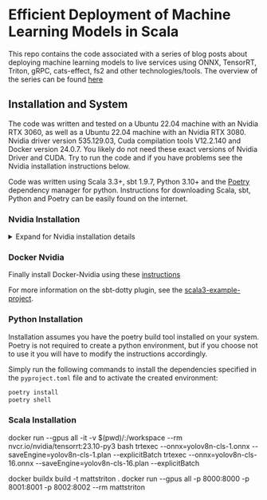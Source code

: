 # Efficient Deployment of Machine Learning Models in Scala
This repo contains the code associated with a series of blog posts about deploying machine learning models to live services using ONNX, TensorRT, Triton, gRPC, cats-effect, fs2 and other technologies/tools. The overview of the series can be found [here](https://mattlangsenkamp.github.io/posts/scala-machine-learning-deployment-entry-0/)

## Installation and System
The code was written and tested on a Ubuntu 22.04 machine with an Nvidia RTX 3060, as well as a Ubuntu 22.04 machine with an Nvidia RTX 3080. Nvidia driver version 535.129.03, Cuda compilation tools V12.2.140 and Docker version 24.0.7. You likely do not need these exact versions of Nvidia Driver and CUDA. Try to run the code and if you have problems see the Nvidia installation instructions below.

Code was written using Scala 3.3+, sbt 1.9.7, Python 3.10+ and the [Poetry](https://python-poetry.org/) dependency manager for python. Instructions for downloading Scala, sbt, Python and Poetry can be easily found on the internet.

### Nvidia Installation
<details closed>
<summary>Expand for Nvidia installation details</summary>
In my experiance installing Nvidia tools can be tedious and error prone. Make sure to read all the documentation present in each link so you know what you are doing.

Download cuda 12.2 using this [link](https://developer.nvidia.com/cuda-12-2-2-download-archive).
Select the options in the following order `Linux > x86_64 > Ubuntu > 22.04 > deb (network)` or make modifications to meet your system requirements. For me the generated instructions look like what is below:
```bash
$ wget https://developer.download.nvidia.com/compute/cuda/repos/ubuntu2204/x86_64/cuda-keyring_1.1-1_all.deb
$ sudo dpkg -i cuda-keyring_1.1-1_all.deb
$ sudo apt-get update
$ sudo apt-get -y install cuda
```
To install cuDNN you will need an Nvidia sign in. It is still free they just make you sign in.
Go to this [link](https://developer.nvidia.com/rdp/cudnn-download) to download the current version of cuDNN. If you need an older version visit this [link](https://developer.nvidia.com/rdp/cudnn-archive). Select `Local Installer for Ubuntu22.04 x86_64 (Deb)`. After that follow the instructions linked [here](https://docs.nvidia.com/deeplearning/cudnn/install-guide/index.html#installlinux-deb)

After rebooting your system run the command `nvcc -V` and you should get an outputing specifying your version. If `nvcc -V` doesnt work you might need to add `export export PATH="/usr/local/cuda/bin:$PATH"` to `~/.bashrc`

If something goes wrong and you need to start from scrath follow the instructions in this [link](https://docs.nvidia.com/cuda/cuda-installation-guide-linux/index.html#removing-cuda-toolkit-and-driver) to uninstall Nvidia stuff.
</details>

### Docker Nvidia
Finally install Docker-Nvidia using these [instructions](https://docs.nvidia.com/datacenter/cloud-native/container-toolkit/latest/install-guide.html)

For more information on the sbt-dotty plugin, see the
[scala3-example-project](https://github.com/scala/scala3-example-project/blob/main/README.md).

### Python Installation
Installation assumes you have the poetry build tool installed on your system. Poetry is not required to create a python environment, but if you choose not to use it you will have to modify the instructions accordingly. 

Simply run the following commands to install the dependencies specified in the `pyproject.toml` file and to activate the created environment:
```bash 
poetry install
poetry shell
```

### Scala Installation


docker run --gpus all -it -v $(pwd)/:/workspace --rm nvcr.io/nvidia/tensorrt:23.10-py3 bash
trtexec --onnx=yolov8n-cls-1.onnx --saveEngine=yolov8n-cls-1.plan --explicitBatch
trtexec --onnx=yolov8n-cls-16.onnx --saveEngine=yolov8n-cls-16.plan --explicitBatch

docker buildx build -t mattstriton .
docker run --gpus all -p 8000:8000 -p 8001:8001 -p 8002:8002 --rm mattstriton